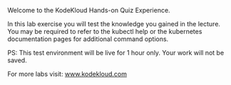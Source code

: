 Welcome to the KodeKloud Hands-on Quiz Experience.

In this lab exercise you will test the knowledge you gained in the lecture.
You may be required to refer to the kubectl help or the kubernetes documentation pages for additional command options.

PS: This test environment will be live for 1 hour only.
Your work will not be saved.

For more labs visit: www.kodekloud.com